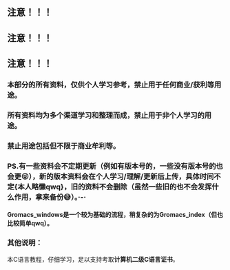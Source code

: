 ## 注意！！！

## 注意！！！

## 注意！！！

### 本部分的所有资料，仅供个人学习参考，禁止用于任何商业/获利等用途。

### 所有资料均为多个渠道学习和整理而成，禁止用于非个人学习的用途。

### 禁止用途包括但不限于商业牟利等。
 
### PS.有一些资料会不定期更新（例如有版本号的，一些没有版本号的也会更😜），新的版本资料会在个人学习/理解/更新后上传，具体时间不定{本人略懒qwq}，旧的资料不会删除（虽然一些旧的也不会发挥什么作用，拿来备份😅）。·-·

#### Gromacs_windows是一个较为基础的流程，稍复杂的为Gromacs_index（但也比较简单qwq）。

### 其他说明：

本C语言教程，仔细学习，足以支持考取**计算机二级C语言证书**。
